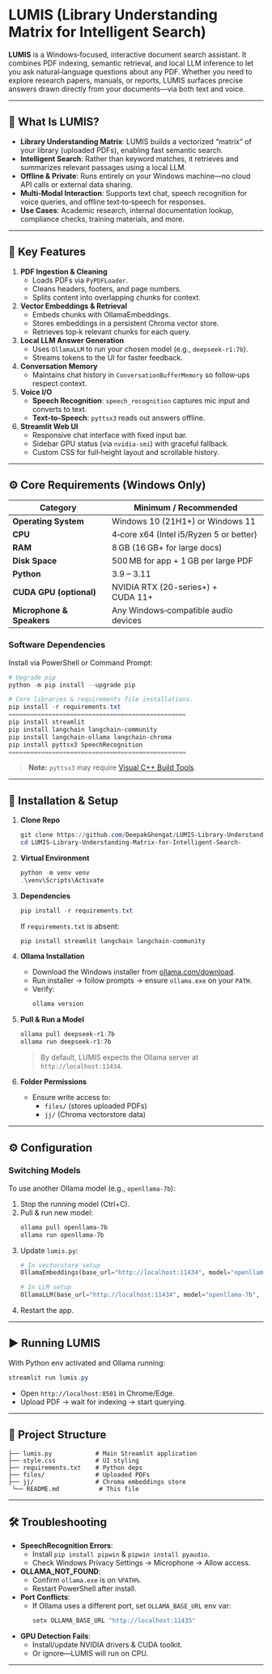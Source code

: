 # LUMIS (Library Understanding Matrix for Intelligent Search)

**LUMIS** is a Windows‑focused, interactive document search assistant. It combines PDF indexing, semantic retrieval, and local LLM inference to let you ask natural‑language questions about any PDF. Whether you need to explore research papers, manuals, or reports, LUMIS surfaces precise answers drawn directly from your documents—via both text and voice.

---

## 📝 What Is LUMIS?

- **Library Understanding Matrix**: LUMIS builds a vectorized “matrix” of your library (uploaded PDFs), enabling fast semantic search.
- **Intelligent Search**: Rather than keyword matches, it retrieves and summarizes relevant passages using a local LLM.
- **Offline & Private**: Runs entirely on your Windows machine—no cloud API calls or external data sharing.
- **Multi‑Modal Interaction**: Supports text chat, speech recognition for voice queries, and offline text‑to‑speech for responses.
- **Use Cases**: Academic research, internal documentation lookup, compliance checks, training materials, and more.

---

## 🚀 Key Features

1. **PDF Ingestion & Cleaning**
   - Loads PDFs via `PyPDFLoader`.
   - Cleans headers, footers, and page numbers.
   - Splits content into overlapping chunks for context.
2. **Vector Embeddings & Retrieval**
   - Embeds chunks with OllamaEmbeddings.
   - Stores embeddings in a persistent Chroma vector store.
   - Retrieves top‑k relevant chunks for each query.
3. **Local LLM Answer Generation**
   - Uses `OllamaLLM` to run your chosen model (e.g., `deepseek-r1:7b`).
   - Streams tokens to the UI for faster feedback.
4. **Conversation Memory**
   - Maintains chat history in `ConversationBufferMemory` so follow‑ups respect context.
5. **Voice I/O**
   - **Speech Recognition**: `speech_recognition` captures mic input and converts to text.
   - **Text‑to‑Speech**: `pyttsx3` reads out answers offline.
6. **Streamlit Web UI**
   - Responsive chat interface with fixed input bar.
   - Sidebar GPU status (via `nvidia-smi`) with graceful fallback.
   - Custom CSS for full‑height layout and scrollable history.

---

## ⚙️ Core Requirements (Windows Only)

| Category                  | Minimum / Recommended                    |
|---------------------------|------------------------------------------|
| **Operating System**      | Windows 10 (21H1+) or Windows 11          |
| **CPU**                   | 4‑core x64 (Intel i5/Ryzen 5 or better)   |
| **RAM**                   | 8 GB (16 GB+ for large docs)              |
| **Disk Space**            | 500 MB for app + 1 GB per large PDF       |
| **Python**                | 3.9 – 3.11                                |
| **CUDA GPU (optional)**   | NVIDIA RTX (20-series+) + CUDA 11+        |
| **Microphone & Speakers** | Any Windows‑compatible audio devices      |

### Software Dependencies
Install via PowerShell or Command Prompt:
```powershell
# Upgrade pip
python -m pip install --upgrade pip

# Core libraries & requirements file installations.
pip install -r requirements.txt
=================================================
pip install streamlit
pip install langchain langchain-community
pip install langchain-ollama langchain-chroma
pip install pyttsx3 SpeechRecognition
=================================================
```
> **Note:** `pyttsx3` may require [Visual C++ Build Tools](https://visualstudio.microsoft.com/visual-cpp-build-tools/).

---

## 🔧 Installation & Setup

1. **Clone Repo**
   ```powershell
   git clone https://github.com/DeepakGhengat/LUMIS-Library-Understanding-Matrix-for-Intelligent-Search-
   cd LUMIS-Library-Understanding-Matrix-for-Intelligent-Search-
   ```

2. **Virtual Environment**
   ```powershell
   python -m venv venv
   .\venv\Scripts\Activate
   ```

3. **Dependencies**
   ```powershell
   pip install -r requirements.txt
   ```
   If `requirements.txt` is absent:
   ```powershell
   pip install streamlit langchain langchain-community                langchain-ollama langchain-chroma                pyttsx3 SpeechRecognition
   ```

4. **Ollama Installation**
   - Download the Windows installer from [ollama.com/download](https://ollama.com/download).
   - Run installer → follow prompts → ensure `ollama.exe` on your `PATH`.
   - Verify:
     ```powershell
     ollama version
     ```

5. **Pull & Run a Model**
   ```powershell
   ollama pull deepseek-r1:7b
   ollama run deepseek-r1:7b
   ```
   > By default, LUMIS expects the Ollama server at `http://localhost:11434`.

6. **Folder Permissions**
   - Ensure write access to:
     - `files/` (stores uploaded PDFs)
     - `jj/` (Chroma vectorstore data)

---

## ⚙️ Configuration

### Switching Models
To use another Ollama model (e.g., `openllama-7b`):
1. Stop the running model (Ctrl+C).
2. Pull & run new model:
   ```powershell
   ollama pull openllama-7b
   ollama run openllama-7b
   ```
3. Update `lumis.py`:
   ```python
   # In vectorstore setup
   OllamaEmbeddings(base_url="http://localhost:11434", model="openllama-7b")

   # In LLM setup
   OllamaLLM(base_url="http://localhost:11434", model="openllama-7b", ...)
   ```
4. Restart the app.

---

## ▶️ Running LUMIS

With Python env activated and Ollama running:
```powershell
streamlit run lumis.py
```
- Open `http://localhost:8501` in Chrome/Edge.
- Upload PDF → wait for indexing → start querying.

---

## 📂 Project Structure
```
├── lumis.py            # Main Streamlit application
├── style.css           # UI styling
├── requirements.txt    # Python deps
├── files/              # Uploaded PDFs
├── jj/                 # Chroma embeddings store
 └── README.md           # This file
```

---

## 🛠️ Troubleshooting

- **SpeechRecognition Errors**: 
  - Install `pip install pipwin` & `pipwin install pyaudio`.
  - Check Windows Privacy Settings → Microphone → Allow access.
- **OLLAMA_NOT_FOUND**: 
  - Confirm `ollama.exe` is on `%PATH%`.
  - Restart PowerShell after install.
- **Port Conflicts**:
  - If Ollama uses a different port, set `OLLAMA_BASE_URL` env var:
    ```powershell
    setx OLLAMA_BASE_URL "http://localhost:11435"
    ```
- **GPU Detection Fails**:
  - Install/update NVIDIA drivers & CUDA toolkit.
  - Or ignore—LUMIS will run on CPU.

---

